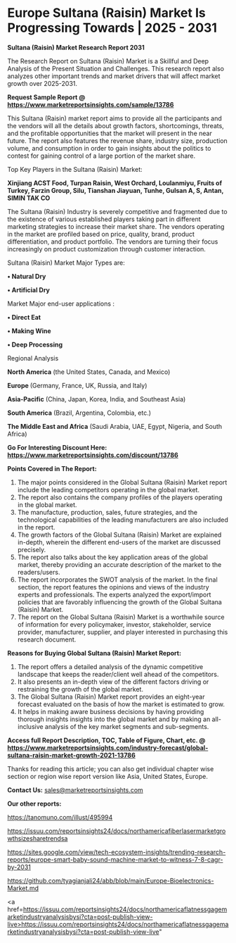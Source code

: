 # Europe Sultana (Raisin) Market Is Progressing Towards | 2025 - 2031

<strong>Sultana (Raisin) Market Research Report 2031</strong>

The Research Report on Sultana (Raisin) Market is a Skillful and Deep Analysis of the Present Situation and Challenges. This research report also analyzes other important trends and market drivers that will affect market growth over 2025-2031.

<strong>Request Sample Report @ <a href=https://www.marketreportsinsights.com/sample/13786>https://www.marketreportsinsights.com/sample/13786</a></strong>

This Sultana (Raisin) market report aims to provide all the participants and the vendors will all the details about growth factors, shortcomings, threats, and the profitable opportunities that the market will present in the near future. The report also features the revenue share, industry size, production volume, and consumption in order to gain insights about the politics to contest for gaining control of a large portion of the market share.

Top Key Players in the Sultana (Raisin) Market:

<strong>Xinjiang ACST Food, Turpan Raisin, West Orchard, Loulanmiyu, Fruits of Turkey, Farzin Group, Silu, Tianshan Jiayuan, Tunhe, Gulsan A, S, Antan, SIMIN TAK CO</strong>

The Sultana (Raisin) Industry is severely competitive and fragmented due to the existence of various established players taking part in different marketing strategies to increase their market share. The vendors operating in the market are profiled based on price, quality, brand, product differentiation, and product portfolio. The vendors are turning their focus increasingly on product customization through customer interaction.

Sultana (Raisin) Market Major Types are:

<strong>• Natural Dry

• Artificial Dry</strong>

Market Major end-user applications :

<strong>• Direct Eat

• Making Wine

• Deep Processing</strong>

Regional Analysis

</u><strong><b>North America</b></strong> (the United States, Canada, and Mexico)

<strong><b>Europe </b></strong>(Germany, France, UK, Russia, and Italy)

<strong><b>Asia-Pacific</b></strong> (China, Japan, Korea, India, and Southeast Asia)

<strong><b>South America</b></strong> (Brazil, Argentina, Colombia, etc.)

<strong><b>The Middle East and Africa</b></strong> (Saudi Arabia, UAE, Egypt, Nigeria, and South Africa)

<strong>Go For Interesting Discount Here: <a href=https://www.marketreportsinsights.com/discount/13786>https://www.marketreportsinsights.com/discount/13786</a></strong>

<strong>Points Covered in The Report:</strong>
<ol>
  <li>The major points considered in the Global Sultana (Raisin) Market report include the leading competitors operating in the global market.</li>
  <li>The report also contains the company profiles of the players operating in the global market.</li>
  <li>The manufacture, production, sales, future strategies, and the technological capabilities of the leading manufacturers are also included in the report.</li>
  <li>The growth factors of the Global Sultana (Raisin) Market are explained in-depth, wherein the different end-users of the market are discussed precisely.</li>
  <li>The report also talks about the key application areas of the global market, thereby providing an accurate description of the market to the readers/users.</li>
  <li>The report incorporates the SWOT analysis of the market. In the final section, the report features the opinions and views of the industry experts and professionals. The experts analyzed the export/import policies that are favorably influencing the growth of the Global Sultana (Raisin) Market.</li>
  <li>The report on the Global Sultana (Raisin) Market is a worthwhile source of information for every policymaker, investor, stakeholder, service provider, manufacturer, supplier, and player interested in purchasing this research document.</li>
</ol>
<strong>Reasons for Buying Global Sultana (Raisin) Market Report:</strong>

<ol>
  <li>The report offers a detailed analysis of the dynamic competitive landscape that keeps the reader/client well ahead of the competitors.</li>
  <li>It also presents an in-depth view of the different factors driving or restraining the growth of the global market.</li>
  <li>The Global Sultana (Raisin) Market report provides an eight-year forecast evaluated on the basis of how the market is estimated to grow.</li>
  <li>It helps in making aware business decisions by having providing thorough insights insights into the global market and by making an all-inclusive analysis of the key market segments and sub-segments.</li>
</ol>
<strong>Access full Report Description, TOC, Table of Figure, Chart, etc. @ <a href=https://www.marketreportsinsights.com/industry-forecast/global-sultana-raisin-market-growth-2021-13786>https://www.marketreportsinsights.com/industry-forecast/global-sultana-raisin-market-growth-2021-13786</a></strong>


Thanks for reading this article; you can also get individual chapter wise section or region wise report version like Asia, United States, Europe.

<strong>Contact Us:</strong>
sales@marketreportsinsights.com

<strong>Our other reports:</strong>

<a href=https://tanomuno.com/illust/495994>https://tanomuno.com/illust/495994</a>

<a href=https://issuu.com/reportsinsights24/docs/northamericafiberlasermarketgrowthsizesharetrendsa>https://issuu.com/reportsinsights24/docs/northamericafiberlasermarketgrowthsizesharetrendsa</a>

<a href=https://sites.google.com/view/tech-ecosystem-insights/trending-research-reports/europe-smart-baby-sound-machine-market-to-witness-7-8-cagr-by-2031>https://sites.google.com/view/tech-ecosystem-insights/trending-research-reports/europe-smart-baby-sound-machine-market-to-witness-7-8-cagr-by-2031</a>

<a href=https://github.com/tyagianjali24/abb/blob/main/Europe-Bioelectronics-Market.md>https://github.com/tyagianjali24/abb/blob/main/Europe-Bioelectronics-Market.md</a>

<a href=https://issuu.com/reportsinsights24/docs/northamericaflatnessgagemarketindustryanalysisbysi?cta=post-publish-view-live>https://issuu.com/reportsinsights24/docs/northamericaflatnessgagemarketindustryanalysisbysi?cta=post-publish-view-live</a>"
